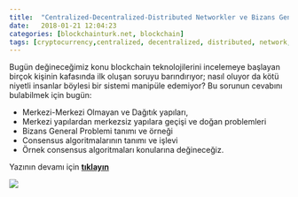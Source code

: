 ```yaml
---
title:  "Centralized-Decentralized-Distributed Networkler ve Bizans General Problemi"
date:   2018-01-21 12:04:23
categories: [blockchainturk.net, blockchain]
tags: [cryptocurrency,centralized, decentralized, distributed, network, byzantine, bizans, general, java, nedir, Distributed, Legder, Blockchain, Bitcoin, utxo, Block, Mehmet Cem Yücel, Mehmet, Cem, Yucel, Yücel, blockchainturk, blockchainturk.net]
---
```


Bugün değineceğimiz konu blockchain teknolojilerini incelemeye başlayan birçok kişinin kafasında ilk oluşan soruyu barındırıyor; nasıl oluyor da kötü niyetli insanlar böylesi bir sistemi manipüle edemiyor? Bu sorunun cevabını bulabilmek için bugün:

-   Merkezi-Merkezi Olmayan ve Dağıtık yapıları,
-   Merkezi yapılardan merkezsiz yapılara geçişi ve doğan problemleri
-   Bizans General Problemi tanımı ve örneği
-   Consensus algoritmalarının tanımı ve işlevi
-   Örnek consensus algoritmaları konularına değineceğiz.

Yazının devamı için [**tıklayın**](https://medium.com/blockchainturk/centralized-decentralized-distributed-networkler-ve-bizans-general-problemi-b321dffcc5dc)
  
![](https://cdn-images-1.medium.com/max/800/1*veQ2_LO2geVmGhwFGc7o9A.jpeg)
